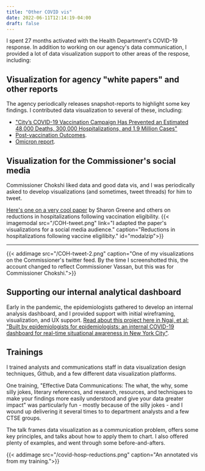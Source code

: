 ```yaml
---
title: "Other COVID vis"
date: 2022-06-11T12:14:19-04:00
draft: false
---
```


I spent 27 months activated with the Health Department's COVID-19 response. In addition to working on our agency's data communication, I provided a lot of data visualization support to other areas of the respose, including:

## Visualization for agency "white papers" and other reports
The agency periodically releases snapshot-reports to highlight some key findings. I contributed data visualization to several of these, including:
- ["City’s COVID-19 Vaccination Campaign Has Prevented an Estimated 48,000 Deaths, 300,000 Hospitalizations, and 1.9 Million Cases"](https://www1.nyc.gov/site/doh/about/press/pr2022/covid-19-vaccination-campaign.page)
- [Post-vaccination Outcomes](https://www1.nyc.gov/assets/doh/downloads/pdf/covid/covid-19-post-vaccination-data-082321.pdf).
- [Omicron report](https://www1.nyc.gov/assets/doh/downloads/pdf/covid/omicron-variant-report-jan-13-22.pdf).

## Visualization for the Commissioner's social media
Commissioner Chokshi liked data and good data vis, and I was periodically asked to develop visualizations (and sometimes, tweet threads) for him to tweet.

[Here's one on a very cool paper](https://www.sciencedirect.com/science/article/pii/S2590136221000516) by Sharon Greene and others on reductions in hospitalizations following vaccination eligibility.  {{< imagemodal src="/COH-tweet.png" link="I adapted the paper's visualizations for a social media audience." caption="Reductions in hospitalizations following vaccine eligilibity." id="modalzip">}}

---

{{< addimage src="/COH-tweet-2.png" caption="One of my visualizations on the Commissioner's twitter feed. By the time I screenshotted this, the account changed to reflect Commissioner Vassan, but this was for Commissioner Chokshi.">}}


## Supporting our internal analytical dashboard
Early in the pandemic, the epidemiologists gathered to develop an internal analysis dashboard, and I provided support with initial wireframing, visualization, and UX support. [Read about this project here in Ngai, et al: "Built by epidemiologists for epidemiologists: an internal COVID-19 dashboard for real-time situational awareness in New York City"](https://academic.oup.com/jamiaopen/article/5/2/ooac029/6582583?login=true).

## Trainings
I trained analysts and communications staff in data visualization design techniques, Github, and a few different data visualization platforms. 

One training, "Effective Data Communications: The what, the why, some silly jokes, literary references, and research, resources, and techniques to make your findings more easily understood and give your data greater impact" was particularly fun - mostly because of the silly jokes - and I wound up delivering it several times to to department analysts and a few CTSE groups. 

The talk frames data visualization as a communication problem, offers some key principles, and talks about how to apply them to chart. I also offered plenty of examples, and went through some before-and-afters. 

{{< addimage src="/covid-hosp-reductions.png" caption="An annotated vis from my training.">}}

